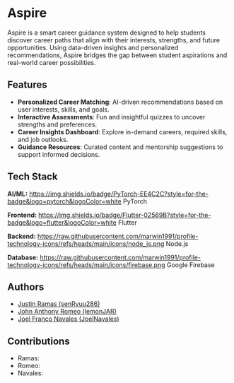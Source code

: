 # Aspire

Aspire is a smart career guidance system designed to help students discover career paths that align with their interests, strengths, and future opportunities. Using data-driven insights and personalized recommendations, Aspire bridges the gap between student aspirations and real-world career possibilities.

## Features

- **Personalized Career Matching**: AI-driven recommendations based on user interests, skills, and goals.
- **Interactive Assessments**: Fun and insightful quizzes to uncover strengths and preferences.
- **Career Insights Dashboard**: Explore in-demand careers, required skills, and job outlooks.
- **Guidance Resources**: Curated content and mentorship suggestions to support informed decisions.

## Tech Stack

**AI/ML:** https://img.shields.io/badge/PyTorch-EE4C2C?style=for-the-badge&logo=pytorch&logoColor=white PyTorch

**Frontend:** https://img.shields.io/badge/Flutter-02569B?style=for-the-badge&logo=flutter&logoColor=white Flutter

**Backend:** https://raw.githubusercontent.com/marwin1991/profile-technology-icons/refs/heads/main/icons/node_js.png Node.js

**Database:** https://raw.githubusercontent.com/marwin1991/profile-technology-icons/refs/heads/main/icons/firebase.png Google Firebase

## Authors
- [Justin Ramas (senRyuu286)](https://github.com/senRyuu286)
- [John Anthony Romeo (lemonJAR)](https://github.com/lemonJAR)
- [Joel Franco Navales (JoelNavales)](https://github.com/JoelNavales)

## Contributions
- Ramas: 
- Romeo: 
- Navales: 

